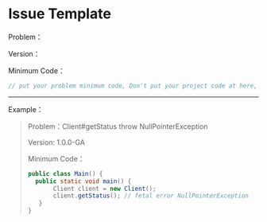 # Issue Template

Problem：

Version：

Minimum Code：
```java
// put your problem minimum code, Don't put your project code at here, plz.
```

***
Example：
> Problem：Client#getStatus throw NullPointerException
>
> Version: 1.0.0-GA
>
> Minimum Code：
>```java
>public class Main() {
>   public static void main() {
>        Client client = new Client();
>        client.getStatus(); // fetal error NullPointerException
>    }  
>}
>```

